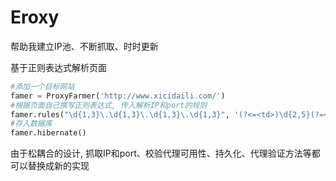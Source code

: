 # Eroxy

帮助我建立IP池、不断抓取、时时更新

基于正则表达式解析页面



```python
#添加一个目标网站
famer = ProxyFarmer('http://www.xicidaili.com/')
#根据页面自己撰写正则表达式, 传入解析IP和port的规则
famer.rules("\d{1,3}\.\d{1,3}\.\d{1,3}\.\d{1,3}", '(?<=<td>)\d{2,5}(?=</td>)')
#存入数据库
famer.hibernate()
```

由于松耦合的设计, 抓取IP和port、校验代理可用性、持久化、代理验证方法等都可以替换成新的实现
